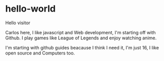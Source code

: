 # hello-world

Hello visitor

Carlos here, I like javascript and Web development, I'm starting off with Github.
I play games like League of Legends and enjoy watching anime.

I'm starting with github guides beacause I think I need it, I'm just 16, I like open source and Computers too.
